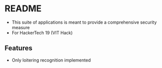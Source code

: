 # README 
- This suite of applications is meant to provide a comprehensive security measure
- For HackerTech 19 (VIT Hack)
  
## Features
- Only loitering recognition implemented

